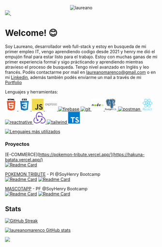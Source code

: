<div align="center" display="grid">

<img align="center"  src= "https://res.cloudinary.com/dg7ssgadn/image/upload/v1666991399/banner_ksekyy.png" alt= "laureano"/>
</div>

<a href="https://www.linkedin.com/in/laureano-marenco/">
    <img src="https://img.shields.io/badge/linkedin-%230077B5.svg?&style=flat&logo=linkedin&logoColor=white" />
</a>&nbsp;&nbsp;

# Welcome! 😊
Soy Laureano, desarrollador web full-stack y estoy en busqueda de mi primer empleo IT, vengo aprendiendo codigo desde 2021 y henry me dió el empujón final para estar listo para el trabajo. Estoy con muchas ganas de mi primer experiencia formal y sigo prácticando y aprendiendo mientras atravieso el proceso de busqueda.
Tengo nivel avanzado en Inglés y leo francés.
Podés contactarme por mail en laureanomarenco@gmail.com o en mi [Linkedin](https://www.linkedin.com/in/laureano-marenco/), además también podés enviarme un mail a través de mi [Portfolio](https://laureanomarenco.vercel.app)

Lenguajes y herramientas: 
<p align="left"> 
    <a href="https://www.w3.org/html/" target="_blank"> <img src="https://raw.githubusercontent.com/devicons/devicon/master/icons/html5/html5-original-wordmark.svg" alt="html5" width="40" height="40"/> </a> 
    <a href="https://www.w3schools.com/css/" target="_blank"> <img src="https://raw.githubusercontent.com/devicons/devicon/master/icons/css3/css3-original-wordmark.svg" alt="css3" width="40" height="40"/> </a> 
    <a href="https://developer.mozilla.org/en-US/docs/Web/JavaScript" target="_blank"> <img src="https://raw.githubusercontent.com/devicons/devicon/master/icons/javascript/javascript-original.svg" alt="javascript" width="40" height="40"/> </a> 
    <a href="https://expressjs.com" target="_blank"> <img src="https://raw.githubusercontent.com/devicons/devicon/master/icons/express/express-original-wordmark.svg" alt="express" width="40" height="40"/> </a> 
    <a href="https://firebase.google.com/" target="_blank"> <img src="https://www.vectorlogo.zone/logos/firebase/firebase-icon.svg" alt="firebase" width="40" height="40"/> </a> 
    <a href="https://git-scm.com/" target="_blank"> <img src="https://www.vectorlogo.zone/logos/git-scm/git-scm-icon.svg" alt="git" width="40" height="40"/> </a> 
<a href="https://nodejs.org" target="_blank"> <img src="https://raw.githubusercontent.com/devicons/devicon/master/icons/nodejs/nodejs-original-wordmark.svg" alt="nodejs" width="40" height="40"/> </a> 
<a href="https://www.postgresql.org" target="_blank"> <img src="https://raw.githubusercontent.com/devicons/devicon/master/icons/postgresql/postgresql-original-wordmark.svg" alt="postgresql" width="40" height="40"/> </a> 
<a href="https://postman.com" target="_blank"> <img src="https://www.vectorlogo.zone/logos/getpostman/getpostman-icon.svg" alt="postman" width="40" height="40"/> </a> 
<a href="https://reactjs.org/" target="_blank"> <img src="https://raw.githubusercontent.com/devicons/devicon/master/icons/react/react-original-wordmark.svg" alt="react" width="40" height="40"/> </a> 
<a href="https://reactnative.dev/" target="_blank"> <img src="https://reactnative.dev/img/header_logo.svg" alt="reactnative" width="40" height="40"/> </a> 
<a href="https://redux.js.org" target="_blank"> <img src="https://raw.githubusercontent.com/devicons/devicon/master/icons/redux/redux-original.svg" alt="redux" width="40" height="40"/> </a> 
<a href="https://tailwindcss.com/" target="_blank"> <img src="https://www.vectorlogo.zone/logos/tailwindcss/tailwindcss-icon.svg" alt="tailwind" width="40" height="40"/> </a> 
<a href="https://www.typescriptlang.org/" target="_blank" rel="noreferrer"> <img src="https://raw.githubusercontent.com/devicons/devicon/master/icons/typescript/typescript-original.svg" alt="typescript" width="40" height="40"/> </a>
</p>

[![Lenguajes más utilizados](https://github-readme-stats.vercel.app/api/top-langs/?username=laureanomarenco&layout=compact&theme=slateorange )](https://github.com/laureanomarenco/)
<br/>
### Proyectos
[E-COMMERCE](https://pokemon-tribute.vercel.app/](https://hakuna-batata.vercel.app/)
<br/>
[![Readme Card](https://github-readme-stats.vercel.app/api/pin/?username=laureanomarenco&repo=pokemon-front&theme=apprentice)](https://github.com/laureanomarenco/e-commerce-next)

[POKEMON TRIBUTE](https://pokemon-tribute.vercel.app/) - PI @SoyHenry Bootcamp
<br/>
[![Readme Card](https://github-readme-stats.vercel.app/api/pin/?username=laureanomarenco&repo=pokemon-front&theme=apprentice)](https://github.com/laureanomarenco/pokemon-front)
[![Readme Card](https://github-readme-stats.vercel.app/api/pin/?username=laureanomarenco&repo=pokemon-back&theme=apprentice)](https://github.com/laureanomarenco/pokemon-back)

[MASCOTAPP](https://mascotapps.vercel.app/) - PF @SoyHenry Bootcamp
<br/>
[![Readme Card](https://github-readme-stats.vercel.app/api/pin/?username=laureanomarenco&repo=mascotapps-front&theme=apprentice)](https://github.com/laureanomarenco/mascotapps-front)
[![Readme Card](https://github-readme-stats.vercel.app/api/pin/?username=laureanomarenco&repo=mascotapps-back&theme=apprentice)](https://github.com/laureanomarenco/mascotapps-back)


## Stats 

[![GitHub Streak](https://github-readme-streak-stats.herokuapp.com?user=laureanomarenco&theme=highcontrast)](https://git.io/streak-stats)

[![laureanomarenco GitHub stats](https://github-readme-stats.vercel.app/api?username=laureanomarenco&theme=highcontrast)](https://github.com/anuraghazra/github-readme-stats)

![](https://komarev.com/ghpvc/?username=laureanomarenco&color=ff69b4)
